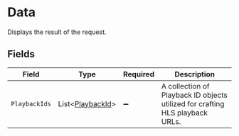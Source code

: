 # Data

Displays the result of the request.


## Fields

| Field                                                                        | Type                                                                         | Required                                                                     | Description                                                                  |
| ---------------------------------------------------------------------------- | ---------------------------------------------------------------------------- | ---------------------------------------------------------------------------- | ---------------------------------------------------------------------------- |
| `PlaybackIds`                                                                | List<[PlaybackId](../../Models/Components/PlaybackId.md)>                    | :heavy_minus_sign:                                                           | A collection of Playback ID objects utilized for crafting HLS playback URLs. |